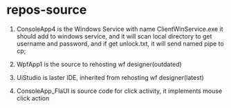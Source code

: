 # repos-source
1. ConsoleApp4 is the Windows Service with name ClientWinService.exe
it should add to windows service, and it will scan local directory to get username and password, 
and if get unlock.txt, it will send named pipe to cp;


2. WpfApp1 is the source to rehosting wf designer(outdated)

3. UiStudio is laster IDE, inherited from rehosting wf designer(latest)

4. ConsoleApp_FlaUI is source code for click activity, it implements mouse click action

